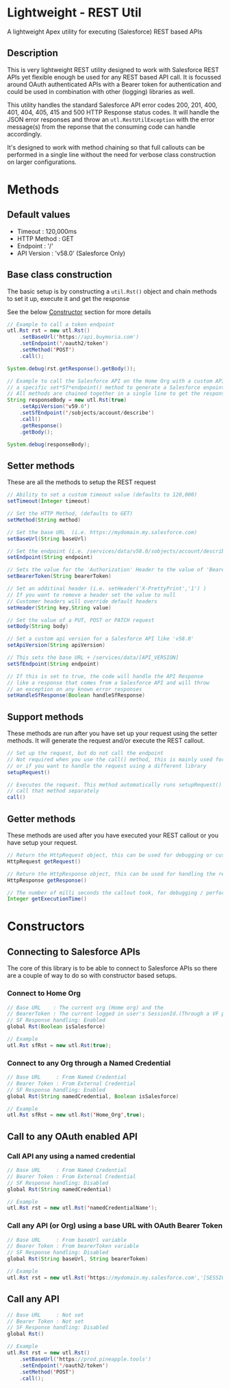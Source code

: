 # Lightweight - REST Util
A lightweight Apex utility for executing (Salesforce) REST based APIs

## Description
This is very lightweight REST utility designed to work with Salesforce REST APIs yet flexible enough be used for any REST based API call.
It is focussed around OAuth authenticated APIs with a Bearer token for authentication and could be used in combination with other (logging) libraries as well.

This utility handles the standard Salesforce API error codes 200, 201, 400, 401, 404, 405, 415 and 500 HTTP Response status codes.
It will handle the JSON error responses and throw an ```utl.RestUtilException``` with the error message(s) from the reponse that the consuming code can handle accordingly.

It's designed to work with method chaining so that full callouts can be performed in a single line without the need for verbose class construction on larger configurations.

# Methods
## Default values
- Timeout     : 120,000ms
- HTTP Method : GET
- Endpoint    : '/'
- API Version : 'v58.0' (Salesforce Only)

## Base class construction
The basic setup is by constructing a ```util.Rst()``` object and chain methods to set it up, execute it and get the response

See the below [Constructor](#Constructors) section for more details

```java
// Example to call a token endpoint
utl.Rst rst = new utl.Rst()
    .setBaseUrl('https://api.buymoria.com')
    .setEndpoint('/oauth2/token')
    .setMethod('POST')
    .call();

System.debug(rst.getResponse().getBody());

// Example to call the Salesforce API on the Home Org with a custom API version (not required)
// a specific set*Sf*endpoint() method to generate a Salesforce enpoint
// All methods are chained together in a single line to get the response
String responseBody = new utl.Rst(true)
    .setApiVersion('v59.0')
    .setSfEndpoint('/sobjects/account/describe')
    .call()
    .getResponse()
    .getBody();

System.debug(responseBody);
```

## Setter methods
These are all the methods to setup the REST request
```java
// Ability to set a custom timeout value (defaults to 120,000)
setTimeout(Integer timeout)

// Set the HTTP Method, (defaults to GET)
setMethod(String method)

// Set the base URL  (i.e. https://mydomain.my.salesforce.com)
setBaseUrl(String baseUrl)

// Set the endpoint (i.e. /services/data/v58.0/sobjects/account/describe)
setEndpoint(String endpoint)

// Sets the value for the 'Authorization' Header to the value of 'Bearer bearerToken'
setBearerToken(String bearerToken)

// Set an additinal header (i.e. setHeader('X-PrettyPrint','1') )
// If you want to remove a header set the value to null
// Customer headers will override default headers
setHeader(String key,String value)

// Set the value of a PUT, POST or PATCH request
setBody(String body)

// Set a custom api version for a Salesforce API like 'v58.0'
setApiVersion(String apiVersion)

// This sets the base URL + /services/data/[API_VERSION]
setSfEndpoint(String endpoint)

// If this is set to true, the code will handle the API Response
// like a response that comes from a Salesforce API and will throw
// an exception on any known error responses
setHandleSfResponse(Boolean handleSfResponse)
```

## Support methods
These methods are run after you have set up your request using the setter methods. It will generate the request and/or execute the REST callout.
```java
// Set up the request, but do not call the endpoint
// Not required when you use the call() method, this is mainly used for debugging
// or if you want to handle the request using a different library
setupRequest()

// Executes the request. This method automatically runs setupRequest() so need need to
// call that method separately
call()
```

## Getter methods
These methods are used after you have executed your REST callout or you have setup your request.
```java
// Return the HttpRequest object, this can be used for debugging or custom execution / logging
HttpRequest getRequest()

// Return the HttpResponse object, this can be used for handling the response in whatever way required
HttpResponse getResponse()

// The number of milli seconds the callout took, for debugging / performance purposes
Integer getExecutionTime()
```


# Constructors
## Connecting to Salesforce APIs
The core of this library is to be able to connect to Salesforce APIs so there are a couple of way to do so with constructor based setups.

### Connect to Home Org
```java
// Base URL    : The current org (Home org) and the 
// BearerToken : The current logged in user's SessionId.(Through a VF page from Aura Context)
// SF Response handling: Enabled
global Rst(Boolean isSalesforce)

// Example
utl.Rst sfRst = new utl.Rst(true);
```

### Connect to any Org through a Named Credential
```java
// Base URL     : From Named Credential
// Bearer Token : From External Credential
// SF Response handling: Enabled
global Rst(String namedCredential, Boolean isSalesforce)

// Example
utl.Rst sfRst = new utl.Rst('Home_Org',true);
```

## Call to any OAuth enabled API
### Call API any using a named credential
```java
// Base URL     : From Named Credential
// Bearer Token : From External Credential
// SF Response handling: Disabled
global Rst(String namedCredential)

// Example
utl.Rst rst = new utl.Rst('namedCredentialName');
```

### Call any API (or Org) using a base URL with OAuth Bearer Token
```java
// Base URL     : From baseUrl variable
// Bearer Token : From bearerToken variable
// SF Response handling: Disabled
global Rst(String baseUrl, String bearerToken)

// Example
utl.Rst rst = new utl.Rst('https://mydomain.my.salesforce.com','[SESSION_ID_VALUE]');
```

## Call any API
```java
// Base URL     : Not set
// Bearer Token : Not set
// SF Response handling: Disabled
global Rst()

// Example
utl.Rst rst = new utl.Rst()
    .setBaseUrl('https://prod.pineapple.tools')
    .setEndpoint('/oauth2/token')
    .setMethod('POST')
    .call();
```